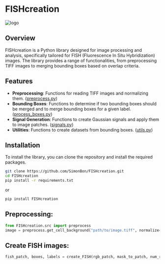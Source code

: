 # FISHcreation

![logo](assets/FISHcreation.png)

## Overview

FISHcreation is a Python library designed for image processing and analysis, specifically tailored for FISH (Fluorescence In Situ Hybridization) images. The library provides a range of functionalities, from preprocessing TIFF images to merging bounding boxes based on overlap criteria.

## Features

- **Preprocessing**: Functions for reading TIFF images and normalizing them. ([preprocess.py](https://github.com/SimonBon/FISHcreation/blob/main/FISHcreation/src/preprocess.py))
- **Bounding Boxes**: Functions to determine if two bounding boxes should be merged and to merge bounding boxes for a given label. ([process_boxes.py](https://github.com/SimonBon/FISHcreation/blob/main/FISHcreation/src/process_boxes.py))
- **Signal Generation**: Functions to create Gaussian signals and apply them to image patches. ([signals.py](https://github.com/SimonBon/FISHcreation/blob/main/FISHcreation/src/signals.py))
- **Utilities**: Functions to create datasets from bounding boxes. ([utils.py](https://github.com/SimonBon/FISHcreation/blob/main/FISHcreation/src/utils.py))

## Installation

To install the library, you can clone the repository and install the required packages.

```bash
git clone https://github.com/SimonBon/FISHcreation.git
cd FISHcreation
pip install -r requirements.txt
```

or 

```bash
pip install FISHcreation
```

## Preprocessing:

```python
from FISHcreation.src import preprocess
image = preprocess.get_cell_background("path/to/image.tiff", normalize=True)
```

## Create FISH images:

```python
fish_patch, boxes, labels = create_FISH(rgb_patch, mask_to_patch, num_red=2, num_green=8)
```